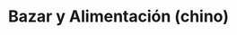 ---
title: "Bazar y Alimentación (chino)"
url: /sevilla/bazar-y-alimentacion-chino/
shop: tienda de variedades
---